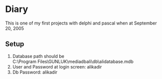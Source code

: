# Diary
 This is one of my first projects with delphi and pascal when at September 20, 2005

## Setup
<ol>
<li>
Database path should be <br>
C:\Program Files\GUNLUK\mediadbali\db\alidatabase.mdb
</li>
<li>User and Password at login screen: alikadir</li>
<li>Db Password: alikadir</li>
</ol>

